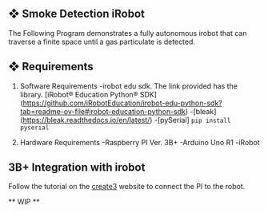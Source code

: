 ## ❖ Smoke Detection iRobot

The Following Program demonstrates a fully autonomous irobot that can traverse a finite space until a gas particulate is detected. 

## ❖ Requirements
1. Software Requirements
   -irobot edu sdk. The link provided has the library. [iRobot® Education Python® SDK] (https://github.com/iRobotEducation/irobot-edu-python-sdk?tab=readme-ov-file#irobot-education-python-sdk)
   -[bleak] (https://bleak.readthedocs.io/en/latest/)
   -[pySerial] `pip install pyserial`

3. Hardware Requirements
   -Raspberry PI Ver. 3B+
   -Arduino Uno R1
   -iRobot

## 3B+ Integration with irobot

Follow the tutorial on the [create3](https://edu.irobot.com/learning-library/connect-create-3-to-raspberry-pi) website to connect the PI to the robot.

**
WIP
**
